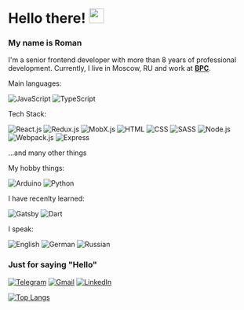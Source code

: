 # Hello there! <img src="https://media.giphy.com/media/hvRJCLFzcasrR4ia7z/giphy.gif" width="30px"/>

### **My name is Roman**

I'm a senior frontend developer with more than 8 years of professional development.
Currently, I live in Moscow, RU and work at **[BPC](https://www.bpcbt.com/)**.

Main languages:

![JavaScript](https://img.shields.io/badge/-JavaScript-1e272e?style=for-the-badge&logo=JavaScript)
![TypeScript](https://img.shields.io/badge/-TypeScript-1e272e?style=for-the-badge&logo=TypeScript)

Tech Stack:

![React.js](https://img.shields.io/badge/-React.js-1e272e?style=for-the-badge&logo=react)
![Redux.js](https://img.shields.io/badge/-Redux-1e272e?style=for-the-badge&logo=redux)
![MobX.js](https://img.shields.io/badge/-Mobx-1e272e?style=for-the-badge&logo=mobx)
![HTML](https://img.shields.io/badge/-HTML-1e272e?style=for-the-badge&logo=html5)
![CSS](https://img.shields.io/badge/-CSS-1e272e?style=for-the-badge&logo=css3)
![SASS](https://img.shields.io/badge/-SASS-1e272e?style=for-the-badge&logo=sass)
![Node.js](https://img.shields.io/badge/-Node.js-1e272e?style=for-the-badge&logo=nodedotjs)
![Webpack.js](https://img.shields.io/badge/-Webpack-1e272e?style=for-the-badge&logo=webpack)
![Express](https://img.shields.io/badge/-Express-1e272e?style=for-the-badge&logo=express)

...and many other things

My hobby things:

![Arduino](https://img.shields.io/badge/-Arduino-1e272e?style=for-the-badge&logo=Arduino)
![Python](https://img.shields.io/badge/-Python-1e272e?style=for-the-badge&logo=python)

I have recenlty learned:

![Gatsby](https://img.shields.io/badge/-Gatsby-1e272e?style=for-the-badge&logo=gatsby)
![Dart](https://img.shields.io/badge/-Dart-1e272e?style=for-the-badge&logo=Dart)

I speak:

![English](https://img.shields.io/badge/-English-3d1f8f?style=for-the-badge)
![German](https://img.shields.io/badge/-German-008a57?style=for-the-badge)
![Russian](https://img.shields.io/badge/-Russian-b04c00?style=for-the-badge)

### Just for saying "Hello"

[![Telegram](https://img.shields.io/badge/-Telegram-090909?style=for-the-badge&logo=telegram&logoColor=27A0D9)](https://t.me/nolfex_tg)
[![Gmail](https://img.shields.io/badge/-Gmail-090909?style=for-the-badge&logo=Gmail)](mailto:untroman@gmail.com)
[![LinkedIn](https://img.shields.io/badge/-Gmail-090909?style=for-the-badge&logo=Linkedin)](https://www.linkedin.com/in/roman-unt/)

[![Top Langs](https://github-readme-stats.vercel.app/api/top-langs/?username=NoflexGit&layout=compact)](https://github.com/NoflexGit/github-readme-stats)
